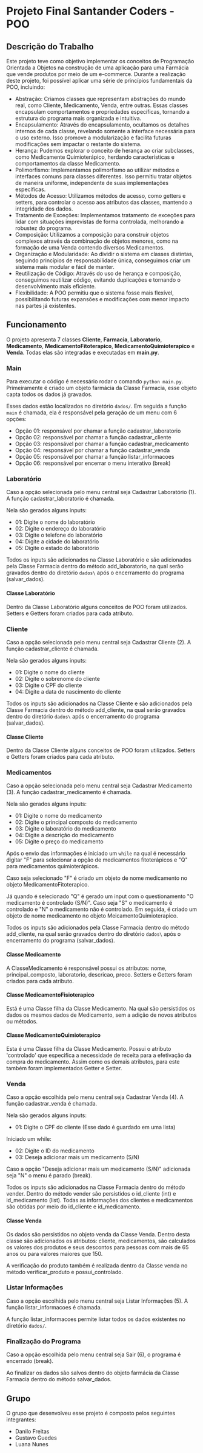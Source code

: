 # Projeto Final Santander Coders - POO

## Descrição do Trabalho

Este projeto teve como objetivo implementar os conceitos de Programação Orientada a Objetos na construção de uma aplicação para uma Farmácia que vende produtos por meio de um e-commerce. Durante a realização deste projeto, foi possível aplicar uma série de princípios fundamentais da POO, incluindo:

- Abstração: Criamos classes que representam abstrações do mundo real, como Cliente, Medicamento, Venda, entre outras. Essas classes encapsulam comportamentos e propriedades específicas, tornando a estrutura do programa mais organizada e intuitiva.
- Encapsulamento: Através do encapsulamento, ocultamos os detalhes internos de cada classe, revelando somente a interface necessária para o uso externo. Isso promove a modularização e facilita futuras modificações sem impactar o restante do sistema.
- Herança: Pudemos explorar o conceito de herança ao criar subclasses, como Medicamente Quimioterápico, herdando características e comportamentos da classe Medicamento.
- Polimorfismo: Implementamos polimorfismo ao utilizar métodos e interfaces comuns para classes diferentes. Isso permitiu tratar objetos de maneira uniforme, independente de suas implementações específicas.
- Métodos de Acesso: Utilizamos métodos de acesso, como getters e setters, para controlar o acesso aos atributos das classes, mantendo a integridade dos dados.
- Tratamento de Exceções: Implementamos tratamento de exceções para lidar com situações imprevistas de forma controlada, melhorando a robustez do programa.
- Composição: Utilizamos a composição para construir objetos complexos através da combinação de objetos menores, como na formação de uma Venda contendo diversos Medicamentos.
- Organização e Modularidade: Ao dividir o sistema em classes distintas, seguindo princípios de responsabilidade única, conseguimos criar um sistema mais modular e fácil de manter.
- Reutilização de Código: Através do uso de herança e composição, conseguimos reutilizar código, evitando duplicações e tornando o desenvolvimento mais eficiente.
- Flexibilidade: A POO permitiu que o sistema fosse mais flexível, possibilitando futuras expansões e modificações com menor impacto nas partes já existentes.

## Funcionamento

O projeto apresenta 7 classes **Cliente**, **Farmacia**, **Laboratorio**, **Medicamento**, **MedicamentoFitoterapico**, **MedicamentoQuimioterapico** e **Venda**. Todas elas são integradas e executadas em **main.py**.

### Main

Para executar o código é necessário rodar o comando `python main.py`. Primeiramente é criado um objeto farmácia da Classe Farmacia, esse objeto capta todos os dados já gravados. 

Esses dados estão localizados no diretório `dados/`. Em seguida a função `main` é chamada, ela é responsável pela geração de um menu com 6 opções:

- Opção 01: responsável por chamar a função cadastrar_laboratorio
- Opção 02: responsável por chamar a função cadastrar_cliente
- Opção 03: responsável por chamar a função cadastrar_medicamento
- Opção 04: responsável por chamar a função cadastrar_venda
- Opção 05: responsável por chamar a função listar_informacoes
- Opção 06: responsável por encerrar o menu interativo (break)

### Laboratório

Caso a opção selecionada pelo menu central seja Cadastrar Laboratório (1). A função cadastrar_laboratorio é chamada.

Nela são gerados alguns inputs:

- 01: Digite o nome do laboratório
- 02: Digite o endereço do laboratório
- 03: Digite o telefone do laboratório
- 04: Digite a cidade do laboratório
- 05: Digite o estado do laboratório

Todos os inputs são adicionados na Classe Laboratório e são adicionados pela Classe Farmacia dentro do método add_laboratorio, na qual serão gravados dentro do diretório `dados\` após o encerramento do programa (salvar_dados).

#### Classe Laboratório

Dentro da Classe Laboratório alguns conceitos de POO foram utilizados. Setters e Getters foram criados para cada atributo.

### Cliente

Caso a opção selecionada pelo menu central seja Cadastrar Cliente (2). A função cadastrar_cliente é chamada.

Nela são gerados alguns inputs:

- 01: Digite o nome do cliente
- 02: Digite o sobrenome do cliente
- 03: Digite o CPF do cliente
- 04: Digite a data de nascimento do cliente

Todos os inputs são adicionados na Classe Cliente e são adicionados pela Classe Farmacia dentro do método add_cliente, na qual serão gravados dentro do diretório `dados\` após o encerramento do programa (salvar_dados).

#### Classe Cliente

Dentro da Classe Cliente alguns conceitos de POO foram utilizados. Setters e Getters foram criados para cada atributo.

### Medicamentos

Caso a opção selecionada pelo menu central seja Cadastrar Medicamento (3). A função cadastrar_medicamento é chamada.

Nela são gerados alguns inputs:

- 01: Digite o nome do medicamento
- 02: Digite o principal composto do medicamento
- 03: Digite o laboratório do medicamento
- 04: Digite a descrição do medicamento
- 05: Digite o preço do medicamento

Após o envio das informações é iniciado um `while` na qual é necessário digitar "F" para selecionar a opção de medicamentos fitoterápicos e "Q" para medicamentos quimioterápicos.

Caso seja selecionado "F" é criado um objeto de nome medicamento no objeto MedicamentoFitoterapico.

Já quando é selecionado "Q" é gerado um input com o questionamento "O medicamento é controlado (S/N)". Caso seja "S" o medicamento é controlado e "N" o medicamento não é controlado. Em seguida, é criado um objeto de nome medicamento no objeto MeicamentoQuimioterapico.

Todos os inputs são adicionados pela Classe Farmacia dentro do método add_cliente, na qual serão gravados dentro do diretório `dados\` após o encerramento do programa (salvar_dados).

#### Classe Medicamento

A ClasseMedicamento é responsável possui os atributos: nome, principal_composto, laboratorio, descricao, preco. Setters e Getters foram criados para cada atributo.

#### Classe MedicamentoFisioterapico

Está é uma Classe filha da Classe Medicamento. Na qual são persistidos os dados os mesmos dados de Medicamento, sem a adição de novos atributos ou métodos.

#### Classe MedicamentoQuimioterapico

Esta é uma Classe filha da Classe Medicamento. Possui o atributo 'controlado' que especifica a necessidade de receita para a efetivação da compra do medicamento. Assim como os demais atributos, para este também foram implementados Getter e Setter.

### Venda

Caso a opção escolhida pelo menu central seja Cadastrar Venda (4). A função cadastrar_venda é chamada.

Nela são gerados alguns inputs:

- 01: Digite o CPF do cliente (Esse dado é guardado em uma lista)

Iniciado um while:

- 02: Digite o ID do medicamento
- 03: Deseja adicionar mais um medicamento (S/N)

Caso a opção "Deseja adicionar mais um medicamento (S/N)" adicionada seja "N" o menu é parado (break).

Todos os inputs são adicionados na Classe Farmacia dentro do método vender. Dentro do método vender são persistidos o id_cliente (int) e id_medicamento (list). Todas as informações dos clientes e medicamentos são obtidas por meio do id_cliente e id_medicamento.

#### Classe Venda

Os dados são persistidos no objeto venda da Classe Venda. Dentro desta classe são adicionados os atributos: cliente, medicamentos, são calculados os valores dos produtos e seus descontos para pessoas com mais de 65 anos ou para valores maiores que 150.

A verificação do produto também é realizada dentro da Classe venda no método verificar_produto e possui_controlado.

### Listar Informações

Caso a opção escolhida pelo menu central seja Listar Informações (5). A função listar_informacoes é chamada.

A função listar_informacoes permite listar todos os dados existentes no diretório `dados/`.

### Finalização do Programa
Caso a opção escolhida pelo menu central seja Sair (6), o programa é encerrado (break).

Ao finalizar os dados são salvos dentro do objeto farmácia da Classe Farmacia dentro do método salvar_dados.

## Grupo

O grupo que desenvolveu esse projeto é composto pelos seguintes integrantes:

- Danilo Freitas
- Gustavo Guedes
- Luana Nunes